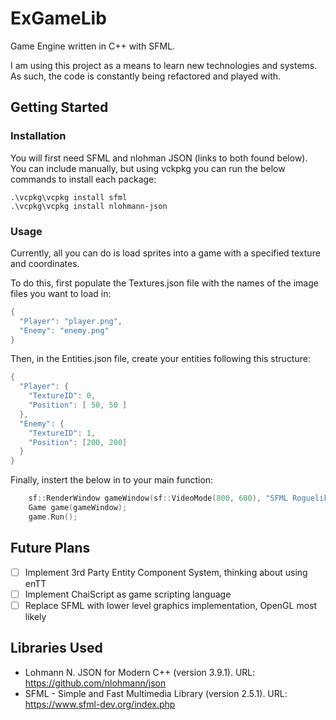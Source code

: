 # ExGameLib

Game Engine written in C++ with SFML.

I am using this project as a means to learn new technologies and systems. As such, the code is constantly being refactored and played with. 

## Getting Started

### Installation
You will first need SFML and nlohman JSON (links to both found below). You can include manually, but using vckpkg you can run the below commands to install each package:
```
.\vcpkg\vcpkg install sfml
.\vcpkg\vcpkg install nlohmann-json
```

### Usage

Currently, all you can do is load sprites into a game with a specified texture and coordinates. 

To do this, first populate the Textures.json file with the names of the image files you want to load in:

```cpp
{
  "Player": "player.png",
  "Enemy": "enemy.png"
}
```

Then, in the Entities.json file, create your entities following this structure:

```cpp
{
  "Player": {
    "TextureID": 0,
    "Position": [ 50, 50 ]
  },
  "Enemy": {
    "TextureID": 1,
    "Position": [200, 200]
  }
}
```
Finally, instert the below in to your main function:

```cpp
    sf::RenderWindow gameWindow(sf::VideoMode(800, 600), "SFML Roguelike");
    Game game(gameWindow);
    game.Run();
```

## Future Plans
- [ ] Implement 3rd Party Entity Component System, thinking about using enTT
- [ ] Implement ChaiScript as game scripting language
- [ ] Replace SFML with lower level graphics implementation, OpenGL most likely

## Libraries Used
- Lohmann N. JSON for Modern C++ (version 3.9.1). URL: https://github.com/nlohmann/json
- SFML - Simple and Fast Multimedia Library (version 2.5.1). URL: https://www.sfml-dev.org/index.php
